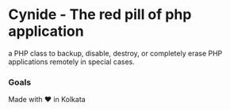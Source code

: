 # Cynide - The red pill of php application
a PHP class to backup, disable, destroy, or completely erase PHP applications remotely in special cases.
### Goals

 

Made with :heart: in Kolkata

